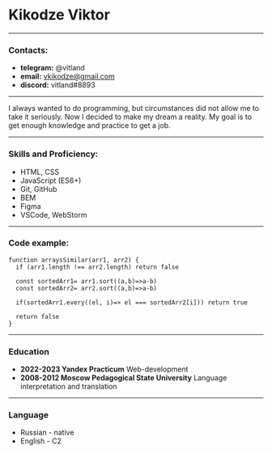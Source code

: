 # Kikodze Viktor
___
### Contacts:
* **telegram:** @vitland
* **email:** vkikodze@gmail.com
* **discord:** vitland#8893
___
I always wanted to do programming, but circumstances did not allow me to take it seriously. Now I decided to make my dream a reality. My goal is to get enough knowledge and practice to get a job.
___
### Skills and Proficiency:

* HTML, CSS
* JavaScript (ES6+)
* Git, GitHub
* BEM
* Figma
* VSCode, WebStorm
___
### Code example:
```ecmascript 6
function arraysSimilar(arr1, arr2) {
  if (arr1.length !== arr2.length) return false
  
  const sortedArr1= arr1.sort((a,b)=>a-b)
  const sortedArr2= arr2.sort((a,b)=>a-b)
  
  if(sortedArr1.every((el, i)=> el === sortedArr2[i])) return true
  
  return false
}
```
___
### Education
* **2022-2023 Yandex Practicum** Web-development
* **2008-2012 Moscow Pedagogical State University** Language interpretation and translation
___
### Language
* Russian - native
* English -  C2
